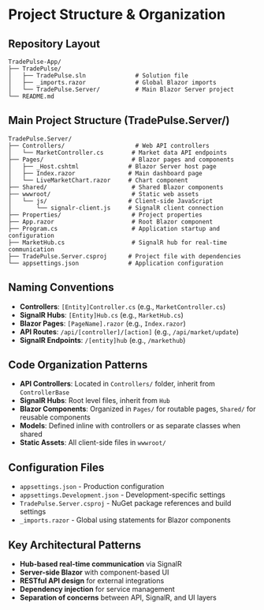 # Project Structure & Organization

## Repository Layout

```
TradePulse-App/
├── TradePulse/
│   ├── TradePulse.sln              # Solution file
│   ├── _imports.razor              # Global Blazor imports
│   └── TradePulse.Server/          # Main Blazor Server project
└── README.md
```

## Main Project Structure (TradePulse.Server/)

```
TradePulse.Server/
├── Controllers/                    # Web API controllers
│   └── MarketController.cs        # Market data API endpoints
├── Pages/                         # Blazor pages and components
│   ├── _Host.cshtml              # Blazor Server host page
│   ├── Index.razor               # Main dashboard page
│   └── LiveMarketChart.razor     # Chart component
├── Shared/                        # Shared Blazor components
├── wwwroot/                       # Static web assets
│   └── js/                       # Client-side JavaScript
│       └── signalr-client.js     # SignalR client connection
├── Properties/                    # Project properties
├── App.razor                      # Root Blazor component
├── Program.cs                     # Application startup and configuration
├── MarketHub.cs                   # SignalR hub for real-time communication
├── TradePulse.Server.csproj      # Project file with dependencies
└── appsettings.json              # Application configuration
```

## Naming Conventions

- **Controllers**: `[Entity]Controller.cs` (e.g., `MarketController.cs`)
- **SignalR Hubs**: `[Entity]Hub.cs` (e.g., `MarketHub.cs`)
- **Blazor Pages**: `[PageName].razor` (e.g., `Index.razor`)
- **API Routes**: `/api/[controller]/[action]` (e.g., `/api/market/update`)
- **SignalR Endpoints**: `/[entity]hub` (e.g., `/markethub`)

## Code Organization Patterns

- **API Controllers**: Located in `Controllers/` folder, inherit from `ControllerBase`
- **SignalR Hubs**: Root level files, inherit from `Hub`
- **Blazor Components**: Organized in `Pages/` for routable pages, `Shared/` for reusable components
- **Models**: Defined inline with controllers or as separate classes when shared
- **Static Assets**: All client-side files in `wwwroot/`

## Configuration Files

- `appsettings.json` - Production configuration
- `appsettings.Development.json` - Development-specific settings
- `TradePulse.Server.csproj` - NuGet package references and build settings
- `_imports.razor` - Global using statements for Blazor components

## Key Architectural Patterns

- **Hub-based real-time communication** via SignalR
- **Server-side Blazor** with component-based UI
- **RESTful API design** for external integrations
- **Dependency injection** for service management
- **Separation of concerns** between API, SignalR, and UI layers

